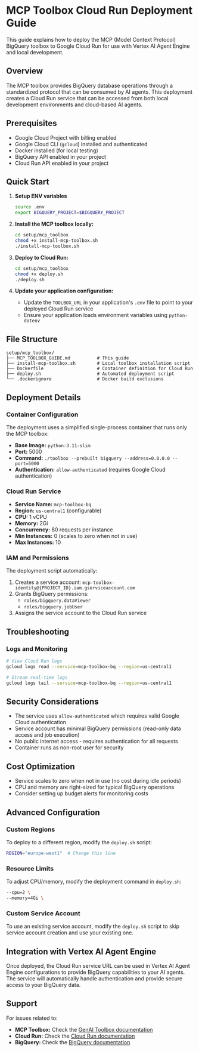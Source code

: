# MCP Toolbox Cloud Run Deployment Guide

This guide explains how to deploy the MCP (Model Context Protocol) BigQuery toolbox to Google Cloud Run for use with Vertex AI Agent Engine and local development.

## Overview

The MCP toolbox provides BigQuery database operations through a standardized protocol that can be consumed by AI agents. This deployment creates a Cloud Run service that can be accessed from both local development environments and cloud-based AI agents.

## Prerequisites

- Google Cloud Project with billing enabled
- Google Cloud CLI (`gcloud`) installed and authenticated
- Docker installed (for local testing)
- BigQuery API enabled in your project
- Cloud Run API enabled in your project

## Quick Start

1. **Setup ENV variables**
   ```bash
   source .env
   export BIGQUERY_PROJECT=$BIGQUERY_PROJECT
   ```

2. **Install the MCP toolbox locally:**
   ```bash
   cd setup/mcp_toolbox
   chmod +x install-mcp-toolbox.sh
   ./install-mcp-toolbox.sh
   ```

3. **Deploy to Cloud Run:**
   ```bash
   cd setup/mcp_toolbox
   chmod +x deploy.sh
   ./deploy.sh
   ```

4. **Update your application configuration:**
   - Update the `TOOLBOX_URL` in your application's `.env` file to point to your deployed Cloud Run service
   - Ensure your application loads environment variables using `python-dotenv`

## File Structure

```
setup/mcp_toolbox/
├── MCP_TOOLBOX_GUIDE.md          # This guide
├── install-mcp-toolbox.sh        # Local toolbox installation script
├── Dockerfile                    # Container definition for Cloud Run
├── deploy.sh                     # Automated deployment script
└── .dockerignore                 # Docker build exclusions
```

## Deployment Details

### Container Configuration

The deployment uses a simplified single-process container that runs only the MCP toolbox:

- **Base Image:** `python:3.11-slim`
- **Port:** 5000
- **Command:** `./toolbox --prebuilt bigquery --address=0.0.0.0 --port=5000`
- **Authentication:** `allow-authenticated` (requires Google Cloud authentication)

### Cloud Run Service

- **Service Name:** `mcp-toolbox-bq`
- **Region:** `us-central1` (configurable)
- **CPU:** 1 vCPU
- **Memory:** 2Gi
- **Concurrency:** 80 requests per instance
- **Min Instances:** 0 (scales to zero when not in use)
- **Max Instances:** 10

### IAM and Permissions

The deployment script automatically:

1. Creates a service account: `mcp-toolbox-identity@{PROJECT_ID}.iam.gserviceaccount.com`
2. Grants BigQuery permissions:
   - `roles/bigquery.dataViewer`
   - `roles/bigquery.jobUser`
3. Assigns the service account to the Cloud Run service

## Troubleshooting

### Logs and Monitoring

```bash
# View Cloud Run logs
gcloud logs read --service=mcp-toolbox-bq --region=us-central1

# Stream real-time logs
gcloud logs tail --service=mcp-toolbox-bq --region=us-central1
```

## Security Considerations

- The service uses `allow-authenticated` which requires valid Google Cloud authentication
- Service account has minimal BigQuery permissions (read-only data access and job execution)
- No public internet access - requires authentication for all requests
- Container runs as non-root user for security

## Cost Optimization

- Service scales to zero when not in use (no cost during idle periods)
- CPU and memory are right-sized for typical BigQuery operations
- Consider setting up budget alerts for monitoring costs

## Advanced Configuration

### Custom Regions

To deploy to a different region, modify the `deploy.sh` script:

```bash
REGION="europe-west1"  # Change this line
```

### Resource Limits

To adjust CPU/memory, modify the deployment command in `deploy.sh`:

```bash
--cpu=2 \
--memory=4Gi \
```

### Custom Service Account

To use an existing service account, modify the `deploy.sh` script to skip service account creation and use your existing one.

## Integration with Vertex AI Agent Engine

Once deployed, the Cloud Run service URL can be used in Vertex AI Agent Engine configurations to provide BigQuery capabilities to your AI agents. The service will automatically handle authentication and provide secure access to your BigQuery data.

## Support

For issues related to:
- **MCP Toolbox:** Check the [GenAI Toolbox documentation](https://googleapis.github.io/genai-toolbox/)
- **Cloud Run:** Check the [Cloud Run documentation](https://cloud.google.com/run/docs)
- **BigQuery:** Check the [BigQuery documentation](https://cloud.google.com/bigquery/docs)
